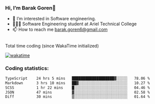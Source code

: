 ###  Hi, I’m Barak Goren👋
- 👀 I’m interested in Software engineering.
- 👨🏼‍🎓 Software Engineering student at Ariel Technical College
- 📫 How to reach me barak.goren6@gmail.com
##
Total time coding (since WakaTime initialized)

[![wakatime](https://wakatime.com/badge/user/5cc5ec80-a806-4ca2-a704-db29274e48cd.svg)](https://wakatime.com/@5cc5ec80-a806-4ca2-a704-db29274e48cd)

   
### Coding statistics:

<!--START_SECTION:waka-->

```txt
TypeScript    24 hrs 5 mins   ███████████████████▓░░░░░   78.06 %
Markdown      3 hrs 10 mins   ██▓░░░░░░░░░░░░░░░░░░░░░░   10.27 %
SCSS          1 hr 22 mins    █░░░░░░░░░░░░░░░░░░░░░░░░   04.46 %
JSON          47 mins         ▓░░░░░░░░░░░░░░░░░░░░░░░░   02.58 %
Diff          30 mins         ▒░░░░░░░░░░░░░░░░░░░░░░░░   01.64 %
```

<!--END_SECTION:waka-->

<!---
barakgoren/barakgoren is a ✨ special ✨ repository because its `README.md` (this file) appears on your GitHub profile.
You can click the Preview link to take a look at your changes.
--->
